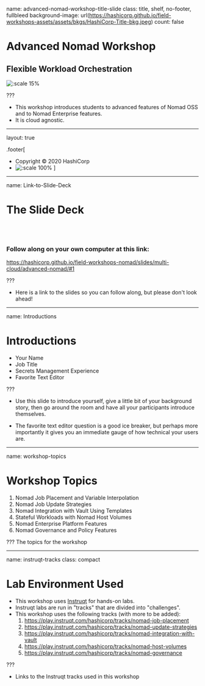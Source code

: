 name: advanced-nomad-workshop-title-slide
class: title, shelf, no-footer, fullbleed
background-image: url(https://hashicorp.github.io/field-workshops-assets/assets/bkgs/HashiCorp-Title-bkg.jpeg)
count: false

# Advanced Nomad Workshop
## Flexible Workload Orchestration

![:scale 15%](https://hashicorp.github.io/field-workshops-assets/assets/logos/logo_nomad.png)

???
* This workshop introduces students to advanced features of Nomad OSS and to Nomad Enterprise features.
* It is cloud agnostic.

---
layout: true

.footer[
- Copyright © 2020 HashiCorp
- ![:scale 100%](https://hashicorp.github.io/field-workshops-assets/assets/logos/HashiCorp_Icon_Black.svg)
]

---
name: Link-to-Slide-Deck
# The Slide Deck
<br><br>
### Follow along on your own computer at this link:

https://hashicorp.github.io/field-workshops-nomad/slides/multi-cloud/advanced-nomad/#1

???
* Here is a link to the slides so you can follow along, but please don't look ahead!

---
name: Introductions
# Introductions

* Your Name
* Job Title
* Secrets Management Experience
* Favorite Text Editor

???
* Use this slide to introduce yourself, give a little bit of your background story, then go around the room and have all your participants introduce themselves.

* The favorite text editor question is a good ice breaker, but perhaps more importantly it gives you an immediate gauge of how technical your users are.  

---
name: workshop-topics
# Workshop Topics

1. Nomad Job Placement and Variable Interpolation
1. Nomad Job Update Strategies
1. Nomad Integration with Vault Using Templates
1. Stateful Workloads with Nomad Host Volumes
1. Nomad Enterprise Platform Features
1. Nomad Governance and Policy Features

???
The topics for the workshop

---
name: instruqt-tracks
class: compact
# Lab Environment Used
* This workshop uses [Instruqt](https://instruqt.com) for hands-on labs.
* Instruqt labs are run in "tracks" that are divided into "challenges".
* This workshop uses the following tracks (with more to be added):
    1. https://play.instruqt.com/hashicorp/tracks/nomad-job-placement
    1. https://play.instruqt.com/hashicorp/tracks/nomad-update-strategies
    1. https://play.instruqt.com/hashicorp/tracks/nomad-integration-with-vault
    1. https://play.instruqt.com/hashicorp/tracks/nomad-host-volumes
    1. https://play.instruqt.com/hashicorp/tracks/nomad-governance

???
* Links to the Instruqt tracks used in this workshop
